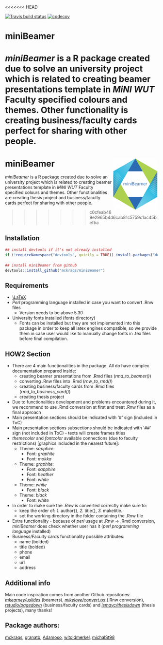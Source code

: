 <<<<<<< HEAD
<!-- badges: start -->
[![Travis build status](https://travis-ci.org/granatb/miniBeamer.svg?branch=master)](https://travis-ci.org/granatb/miniBeamer)
[![codecov](https://codecov.io/gh/granatb/miniBeamer/branch/master/graph/badge.svg)](https://codecov.io/gh/granatb/miniBeamer)
<!-- badges: end -->


# miniBeamer
*miniBeamer* is a R package created due to solve an university project which is related to creating beamer presentations template in *MiNI WUT* Faculty specified colours and themes. Other functionality is creating business/faculty cards perfect for sharing with other people.
=======
# miniBeamer <img src="man/figures/logo.png" align="right" width="150"/>
*miniBeamer* is a R package created due to solve an university project which is related to creating beamer presentations template in *MiNI WUT* Faculty specified colours and themes. Other functionalities are creating thesis project and business/faculty cards perfect for sharing with other people.
>>>>>>> c0cfeab489e2965b4d6cab81c5759c1ac45befba

## Installation

``` r
## install devtools if it's not already installed
if (!requireNamespace("devtools", quietly = TRUE)) install.packages("devtools")

## install miniBeamer from github
devtools::install_github("mckraqs/miniBeamer")
```

## Requirements
* [\\LaTeX](https://www.latex-project.org/get/)
* *Perl* programming language installed in case you want to convert .Rnw files
    * Version needs to be above 5.30
* University fonts installed (fonts directory)
    * Fonts can be installed but they are not implemented into this package in order to keep all latex engines compatible, so we provide them in case user would like to manually change fonts in .tex files before final compilation.

## HOW2 Section
* There are 4 main functionalities in the package. All do have complex documentation prepared inside:
    * creating beamer presentations from .Rmd files (*rmd_to_beamer()*)
    * converting .Rnw files into .Rmd (*rnw_to_rmd()*)
    * creating business/faculty cards from .Rmd files (*rmd_to_business_card()*)
    * creating thesis project
* Due to functionalities development and problems encountered during it, we recommend to use .Rmd conversion at first and treat .Rnw files as a final approach
* Main presentation sections should be indicated with '#' sign (included in ToC)
* Main presentation sections subsections should be indicated with '##' sign (not included in ToC) - texts will create frames titles
* *themecolor* and *fontcolor* available connections (due to faculty restrictions) [graphics included in the nearest future]:
    * Theme: *sapphire*:
        * Font: *graphite*
        * Font: *mokka*
    * Theme: *graphite*:
        * Font: *sapphire*
        * Font: *heather*
        * Font: *white*
    * Theme: *white*
        * Font: *black*
    * Theme: *black*
        * Font: *white*
* In order to make sure the *.Rnw* is converted correctly make sure to:
    * keep the order of: *1.* author{}, *2.* title{}, *3.* maketitle.
    * set the working directory in the folder containing the .Rnw file
* Extra functionality - because of *perl* usage at .Rnw -> .Rmd conversion, *miniBeamer* does check whether user has it (*perl programming language* installed)
* Business/Faculty cards functionality possible attributes:
    * name (bolded)
    * title (bolded)
    * phone
    * email
    * url
    * address

## Additional info
Main code inspiration comes from another Github repositories: [*mkearney/uslides*](https://github.com/mkearney/uslides) (beamers), [*mikelove/convert.txt*](https://gist.github.com/mikelove/5618f935ace6e389d3fbac03224860cd) (.Rnw conversion), [*rstudio/pagedown*](https://github.com/rstudio/pagedown) (business/faculty cards) and [*ismayc/thesisdown*](https://github.com/ismayc/thesisdown) (thesis projects), many thanks!

## Package authors:
[mckraqs](https://github.com/mckraqs), [granatb](https://github.com/granatb), [Adamoso](https://github.com/Adamoso), [witoldmerkel](https://github.com/witoldmerkel), [michalSt98](https://github.com/michalSt98)
